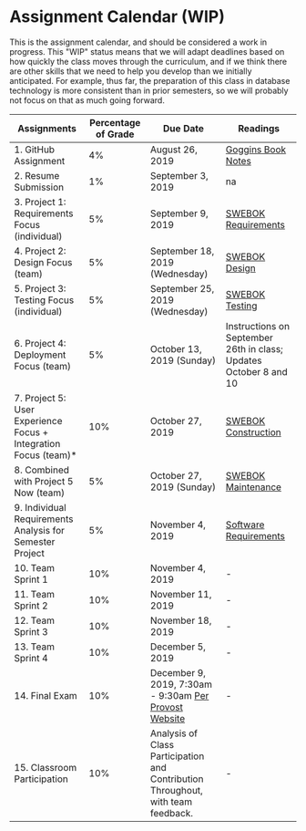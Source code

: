 # Assignment Calendar (WIP)

This is the assignment calendar, and should be considered a work in progress. This "WIP" status means that we will adapt deadlines based on how quickly the class moves through the curriculum, and if we think there are other skills that we need to help you develop than we initially anticipated. For example, thus far, the preparation of this class in database technology is more consistent than in prior semesters, so we will probably not focus on that as much going forward. 


| **Assignments** | **Percentage of Grade** | **Due Date** | **Readings** | 
| --- | --- | -- | --- | 
| 1. GitHub Assignment | 4% | August 26, 2019 | [Goggins Book Notes](../readings/Goggins-Notes-Book-Form.pdf) |
| 2. Resume Submission | 1% | September 3, 2019 | na | 
| 3. Project 1: Requirements Focus (individual) | 5% | September 9, 2019 | [SWEBOK Requirements](../readings/SWEBOK-Requirements.pdf) | 
| 4. Project 2: Design Focus (team) | 5% |  September 18, 2019 (Wednesday) | [SWEBOK Design](../readings/SWEBOK-Design.pdf) | 
| 5. Project 3: Testing Focus (individual) | 5% | September 25, 2019 (Wednesday) |  [SWEBOK Testing](../readings/SWEBOK-Testing.pdf) | 
| 6. Project 4: Deployment Focus (team) | 5% | October 13, 2019 (Sunday) | Instructions on September 26th in class; Updates October 8 and 10 |
| 7. Project 5: User Experience Focus + Integration Focus (team)* | 10% | October 27, 2019 | [SWEBOK Construction](../readings/SWEBOK-Construction.pdf) |
| 8. Combined with Project 5 Now (team) | 5% | October 27, 2019 (Sunday) | [SWEBOK Maintenance](../readings/SWEBOK-Maintenance.pdf) |
| 9. Individual Requirements Analysis for Semester Project | 5% | November 4, 2019 | [Software Requirements](../readings/leffingwell-widrig.pdf) |
| 10. Team Sprint 1 | 10% | November 4, 2019 | - |
| 11. Team Sprint 2 | 10% | November 11, 2019 | - |
| 12. Team Sprint 3 | 10% | November 18, 2019 | - |
| 13. Team Sprint 4 | 10% | December 5, 2019 | - |
| 14. Final Exam | 10% | December 9, 2019, 7:30am - 9:30am [Per Provost Website](https://registrar.missouri.edu/academic-calendar/final-exam-schedule/) | - |
| 15. Classroom Participation | 10% | Analysis of Class Participation and Contribution Throughout, with team feedback. | - |
